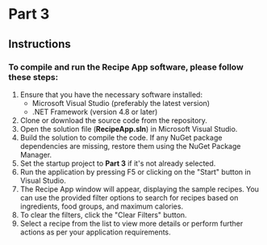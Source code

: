 # Part 3
## Instructions
### To compile and run the Recipe App software, please follow these steps:
1. Ensure that you have the necessary software installed:
    + Microsoft Visual Studio (preferably the latest version)
    + .NET Framework (version 4.8 or later)
2. Clone or download the source code from the repository.
3. Open the solution file (**RecipeApp.sln**) in Microsoft Visual Studio.
4. Build the solution to compile the code. If any NuGet package dependencies are missing, restore them using the NuGet Package Manager.
5. Set the startup project to **Part 3** if it's not already selected.
6. Run the application by pressing F5 or clicking on the "Start" button in Visual Studio.
7. The Recipe App window will appear, displaying the sample recipes. You can use the provided filter options to search for recipes based on         ingredients, food groups, and maximum calories.
8. To clear the filters, click the "Clear Filters" button.
9. Select a recipe from the list to view more details or perform further actions as per your application requirements.
